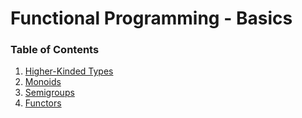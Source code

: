 <h1>Functional Programming - Basics</h1>

<h3>Table of Contents</h3>

  1. [Higher-Kinded Types](lesson3_1_higher_kinded_types.md)
  2. [Monoids](lesson3_2_monoids.md)
  3. [Semigroups](lesson3_3_semigroups.md)
  4. [Functors](lesson3_4_functors.md) 